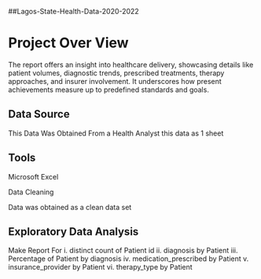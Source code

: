 ##Lagos-State-Health-Data-2020-2022
# Project Over View

The report offers an insight into healthcare delivery, showcasing details like patient volumes, diagnostic trends, prescribed treatments, therapy approaches, and insurer involvement. It underscores how present achievements measure up to predefined standards and goals.

## Data Source

This Data Was Obtained From a Health Analyst this data as 1 sheet

## Tools 

Microsoft Excel

Data Cleaning 

Data was obtained as a clean data set

## Exploratory Data Analysis

Make Report For
i. distinct count of Patient id
ii. diagnosis by Patient
iii. Percentage of Patient by diagnosis
iv. medication_prescribed by Patient
v. insurance_provider by Patient
vi. therapy_type by Patient

